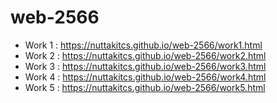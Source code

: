 # web-2566
* Work 1 : https://nuttakitcs.github.io/web-2566/work1.html
* Work 2 : https://nuttakitcs.github.io/web-2566/work2.html
* Work 3 : https://nuttakitcs.github.io/web-2566/work3.html
* Work 4 : https://nuttakitcs.github.io/web-2566/work4.html
* Work 5 : https://nuttakitcs.github.io/web-2566/work5.html

